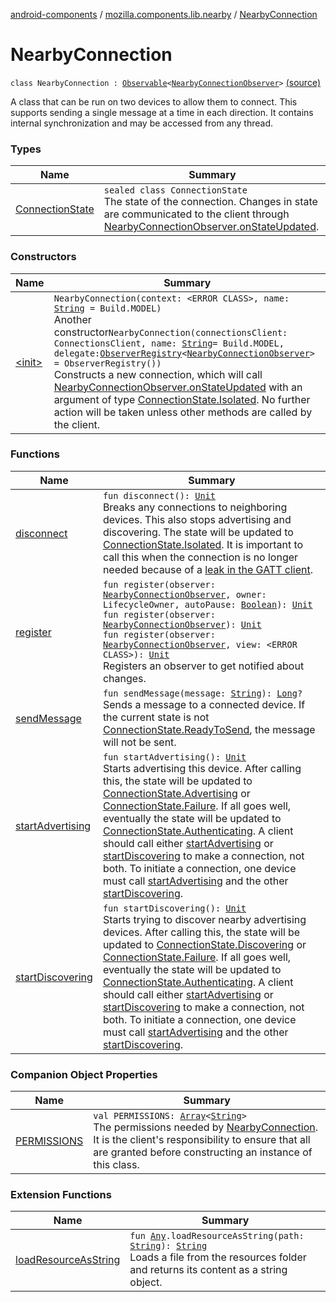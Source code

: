 [android-components](../../index.md) / [mozilla.components.lib.nearby](../index.md) / [NearbyConnection](./index.md)

# NearbyConnection

`class NearbyConnection : `[`Observable`](../../mozilla.components.support.base.observer/-observable/index.md)`<`[`NearbyConnectionObserver`](../-nearby-connection-observer/index.md)`>` [(source)](https://github.com/mozilla-mobile/android-components/blob/master/components/lib/nearby/src/main/java/mozilla/components/lib/nearby/NearbyConnection.kt#L44)

A class that can be run on two devices to allow them to connect. This supports sending a single
message at a time in each direction. It contains internal synchronization and may be accessed
from any thread.

### Types

| Name | Summary |
|---|---|
| [ConnectionState](-connection-state/index.md) | `sealed class ConnectionState`<br>The state of the connection. Changes in state are communicated to the client through [NearbyConnectionObserver.onStateUpdated](../-nearby-connection-observer/on-state-updated.md). |

### Constructors

| Name | Summary |
|---|---|
| [&lt;init&gt;](-init-.md) | `NearbyConnection(context: <ERROR CLASS>, name: `[`String`](https://kotlinlang.org/api/latest/jvm/stdlib/kotlin/-string/index.html)` = Build.MODEL)`<br>Another constructor`NearbyConnection(connectionsClient: ConnectionsClient, name: `[`String`](https://kotlinlang.org/api/latest/jvm/stdlib/kotlin/-string/index.html)` = Build.MODEL, delegate: `[`ObserverRegistry`](../../mozilla.components.support.base.observer/-observer-registry/index.md)`<`[`NearbyConnectionObserver`](../-nearby-connection-observer/index.md)`> = ObserverRegistry())`<br>Constructs a new connection, which will call [NearbyConnectionObserver.onStateUpdated](../-nearby-connection-observer/on-state-updated.md)     with an argument of type [ConnectionState.Isolated](-connection-state/-isolated.md). No further action will be taken unless     other methods are called by the client. |

### Functions

| Name | Summary |
|---|---|
| [disconnect](disconnect.md) | `fun disconnect(): `[`Unit`](https://kotlinlang.org/api/latest/jvm/stdlib/kotlin/-unit/index.html)<br>Breaks any connections to neighboring devices. This also stops advertising and discovering. The state will be updated to [ConnectionState.Isolated](-connection-state/-isolated.md). It is important to call this when the connection is no longer needed because of a [leak in the GATT client](http://bit.ly/33VP1gn). |
| [register](register.md) | `fun register(observer: `[`NearbyConnectionObserver`](../-nearby-connection-observer/index.md)`, owner: LifecycleOwner, autoPause: `[`Boolean`](https://kotlinlang.org/api/latest/jvm/stdlib/kotlin/-boolean/index.html)`): `[`Unit`](https://kotlinlang.org/api/latest/jvm/stdlib/kotlin/-unit/index.html)<br>`fun register(observer: `[`NearbyConnectionObserver`](../-nearby-connection-observer/index.md)`): `[`Unit`](https://kotlinlang.org/api/latest/jvm/stdlib/kotlin/-unit/index.html)<br>`fun register(observer: `[`NearbyConnectionObserver`](../-nearby-connection-observer/index.md)`, view: <ERROR CLASS>): `[`Unit`](https://kotlinlang.org/api/latest/jvm/stdlib/kotlin/-unit/index.html)<br>Registers an observer to get notified about changes. |
| [sendMessage](send-message.md) | `fun sendMessage(message: `[`String`](https://kotlinlang.org/api/latest/jvm/stdlib/kotlin/-string/index.html)`): `[`Long`](https://kotlinlang.org/api/latest/jvm/stdlib/kotlin/-long/index.html)`?`<br>Sends a message to a connected device. If the current state is not [ConnectionState.ReadyToSend](-connection-state/-ready-to-send/index.md), the message will not be sent. |
| [startAdvertising](start-advertising.md) | `fun startAdvertising(): `[`Unit`](https://kotlinlang.org/api/latest/jvm/stdlib/kotlin/-unit/index.html)<br>Starts advertising this device. After calling this, the state will be updated to [ConnectionState.Advertising](-connection-state/-advertising.md) or [ConnectionState.Failure](-connection-state/-failure/index.md). If all goes well, eventually the state will be updated to [ConnectionState.Authenticating](-connection-state/-authenticating/index.md). A client should call either [startAdvertising](start-advertising.md) or [startDiscovering](start-discovering.md) to make a connection, not both. To initiate a connection, one device must call [startAdvertising](start-advertising.md) and the other [startDiscovering](start-discovering.md). |
| [startDiscovering](start-discovering.md) | `fun startDiscovering(): `[`Unit`](https://kotlinlang.org/api/latest/jvm/stdlib/kotlin/-unit/index.html)<br>Starts trying to discover nearby advertising devices. After calling this, the state will be updated to [ConnectionState.Discovering](-connection-state/-discovering.md) or [ConnectionState.Failure](-connection-state/-failure/index.md). If all goes well, eventually the state will be updated to [ConnectionState.Authenticating](-connection-state/-authenticating/index.md). A client should call either [startAdvertising](start-advertising.md) or [startDiscovering](start-discovering.md) to make a connection, not both. To initiate a connection, one device must call [startAdvertising](start-advertising.md) and the other [startDiscovering](start-discovering.md). |

### Companion Object Properties

| Name | Summary |
|---|---|
| [PERMISSIONS](-p-e-r-m-i-s-s-i-o-n-s.md) | `val PERMISSIONS: `[`Array`](https://kotlinlang.org/api/latest/jvm/stdlib/kotlin/-array/index.html)`<`[`String`](https://kotlinlang.org/api/latest/jvm/stdlib/kotlin/-string/index.html)`>`<br>The permissions needed by [NearbyConnection](./index.md). It is the client's responsibility to ensure that all are granted before constructing an instance of this class. |

### Extension Functions

| Name | Summary |
|---|---|
| [loadResourceAsString](../../mozilla.components.support.test.file/kotlin.-any/load-resource-as-string.md) | `fun `[`Any`](https://kotlinlang.org/api/latest/jvm/stdlib/kotlin/-any/index.html)`.loadResourceAsString(path: `[`String`](https://kotlinlang.org/api/latest/jvm/stdlib/kotlin/-string/index.html)`): `[`String`](https://kotlinlang.org/api/latest/jvm/stdlib/kotlin/-string/index.html)<br>Loads a file from the resources folder and returns its content as a string object. |
